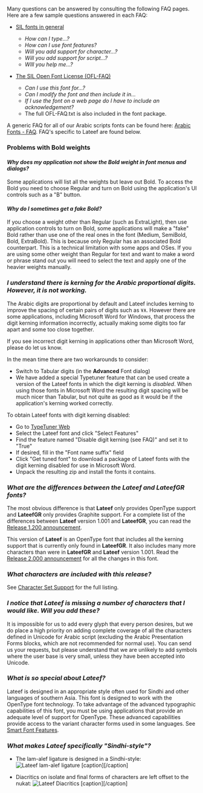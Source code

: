 
Many questions can be answered by consulting the following FAQ pages. Here are a few sample questions answered in each FAQ:

- [SIL fonts in general](https://software.sil.org/fonts/faq)
    - *How can I type...?*
    - *How can I use font features?*
    - *Will you add support for character...?*
    - *Will you add support for script...?*
    - *WIll you help me...?*

- [The SIL Open Font License (OFL-FAQ)](https://scripts.sil.org/OFL-FAQ_web)
    - *Can I use this font for...?*
    - *Can I modify the font and then include it in...*
    - *If I use the font on a web page do I have to include an acknowledgement?*
    - The full OFL-FAQ.txt is also included in the font package.

A generic FAQ for all of our Arabic scripts fonts can be found here: [Arabic Fonts - FAQ](https://software.sil.org/arabicfonts/support/faq/). FAQ's specific to Lateef are found below.

### Problems with Bold weights

#### *Why does my application not show the Bold weight in font menus and dialogs?*

Some applications will list all the weights but leave out Bold. To access the Bold you need to choose Regular and turn on Bold using the application's UI controls such as a "B" button.

#### *Why do I sometimes get a fake Bold?*

If you choose a weight other than Regular (such as ExtraLight), then use application controls to turn on Bold, some applications will make a "fake" Bold rather than use one of the real ones in the font (Medium, SemiBold, Bold, ExtraBold). This is because only Regular has an associated Bold counterpart. This is a technical limitation with some apps and OSes. If you are using some other weight than Regular for text and want to make a word or phrase stand out you will need to select the text and apply one of the heavier weights manually. 

### *I understand there is kerning for the Arabic proportional digits. However, it is not working.*

The Arabic digits are proportional by default and Lateef includes kerning to improve the spacing of certain pairs of digits such as &#x0667;&#x0668;. However there are some applications, including Microsoft Word for Windows, that process the digit kerning information incorrectly, actually making some digits too far apart and some too close together.

If you see incorrect digit kerning in applications other than Microsoft Word, please do let us know.

In the mean time there are two workarounds to consider:
- Switch to Tabular digits (in the **Advanced** Font dialog)
- We have added a special Typetuner feature that can be used create a version of the Lateef fonts in which the digit kerning is _disabled_. When using those fonts in Microsoft Word the resulting digit spacing will be much nicer than Tabular, but not quite as good as it would be if the application's kerning worked correctly.

To obtain Lateef fonts with digit kerning disabled:
- Go to [TypeTuner Web](https://scripts.sil.org/ttw/fonts2go.cgi)
- Select the Lateef font and click "Select Features"
- Find the feature named "Disable digit kerning (see FAQ)" and set it to "True"
- If desired, fill in the "Font name suffix" field
- Click "Get tuned font" to download a package of Lateef fonts with the digit kerning disabled for use in Microsoft Word.
- Unpack the resulting zip and install the fonts it contains.

### *What are the differences between the **Lateef** and **LateefGR** fonts?*

The most obvious difference is that **Lateef** only provides OpenType support and **LateefGR** only provides Graphite support. For a complete list of the differences between **Lateef** version 1.001 and **LateefGR**, you can read the [Release 1.200 announcement](https://software.sil.org/lateef/release-1-200/). 

This version of **Lateef** is an OpenType font that includes all the kerning support that is currently only found in **LateefGR**. It also includes many more characters than were in **LateefGR** and **Lateef** version 1.001. Read the [Release 2.000 announcement](https://software.sil.org/lateef/release-2-000/) for all the changes in this font.

### *What characters are included with this release?*

See [Character Set Support](charset) for the full listing.

### *I notice that Lateef is missing a number of characters that I would like. Will you add these?*

It is impossible for us to add every glyph that every person desires, but we do place a high priority on adding complete coverage of all the characters defined in Unicode for Arabic script (excluding the Arabic Presentation Forms blocks, which are not recommended for normal use). You can send us your requests, but please understand that we are unlikely to add symbols where the user base is very small, unless they have been accepted into Unicode.


### *What is so special about Lateef?*

Lateef is designed in an appropriate style often used for Sindhi and other languages of southern Asia. This font is designed to work with the OpenType font technology. To take advantage of the advanced typographic capabilities of this font, you must be using applications that provide an adequate level of support for OpenType. These advanced capabilities provide access to the variant character forms used in some languages. See [Smart Font Features](features).

### *What makes Lateef specifically "Sindhi-style"?*

* The lam-alef ligature is designed in a Sindhi-style: <img class='fullsize' alt='Lateef lam-alef ligature' src='https://software.sil.org/lateef/wp-content/uploads/sites/30/2018/10/LateefLamAlef.jpg' />
[caption]<em></em>[/caption]
	
* Diacritics on isolate and final forms of characters are left offset to the nukat: <img class='fullsize' alt='Lateef Diacritics' src='https://software.sil.org/lateef/wp-content/uploads/sites/30/2018/10/LateefDiacritics.jpg' />
[caption]<em></em>[/caption]

